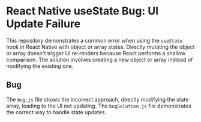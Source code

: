 # React Native useState Bug: UI Update Failure

This repository demonstrates a common error when using the `useState` hook in React Native with object or array states. Directly mutating the object or array doesn't trigger UI re-renders because React performs a shallow comparison.  The solution involves creating a new object or array instead of modifying the existing one.

## Bug
The `bug.js` file shows the incorrect approach, directly modifying the state array, leading to the UI not updating.  The `bugSolution.js` file demonstrates the correct way to handle state updates. 